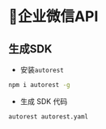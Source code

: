 # 企业微信API

## 生成SDK

* 安装`autorest`

```bash
npm i autorest -g
```

* 生成 SDK 代码

```bash
autorest autorest.yaml
```